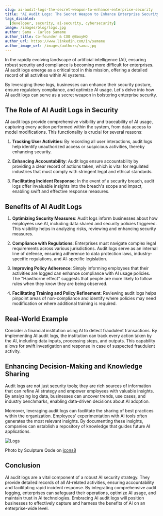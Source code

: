 ```yaml
---
slug: ai-audit-logs-the-secret-weapon-to-enhance-enterprise-security
title: "AI Audit Logs: The Secret Weapon to Enhance Enterprise Security"
tags_disabled:
  [developer, security, ai-security, cybersecurity]
image: /images/blog/logs.jpg
author: Sama - Carlos Samame
author_title: Co-founder & COO @BoxyHQ
author_url: https://www.linkedin.com/in/samame
author_image_url: /images/authors/sama.jpg
---
```


In the rapidly evolving landscape of artificial intelligence (AI), ensuring robust security and compliance is becoming more difficult for enterprises. AI audit logs emerge as a critical tool in this mission, offering a detailed record of all activities within AI systems.

By leveraging these logs, businesses can enhance their security posture, ensure regulatory compliance, and optimize AI usage. Let's delve into how AI audit logs can serve as a secret weapon in bolstering enterprise security.

## The Role of AI Audit Logs in Security

AI audit logs provide comprehensive visibility and traceability of AI usage, capturing every action performed within the system, from data access to model modifications. This functionality is crucial for several reasons:

  1. **Tracking User Activities**: By recording all user interactions, audit logs help identify unauthorized access or suspicious activities, thereby enhancing security.

  2. **Enhancing Accountability**: Audit logs ensure accountability by providing a clear record of actions taken, which is vital for regulated industries that must comply with stringent legal and ethical standards.

  3. **Facilitating Incident Response**: In the event of a security breach, audit logs offer invaluable insights into the breach's scope and impact, enabling swift and effective response measures.

## Benefits of AI Audit Logs

  1. **Optimizing Security Measures**: Audit logs inform businesses about how employees use AI, including data shared and security policies triggered. This visibility helps in analyzing risks, reviewing and enhancing security measures.

  2. **Compliance with Regulations**: Enterprises must navigate complex legal requirements across various jurisdictions. Audit logs serve as an internal line of defense, ensuring adherence to data protection laws, industry-specific regulations, and AI-specific legislation.

  3. **Improving Policy Adherence**: Simply informing employees that their activities are logged can enhance compliance with AI usage policies. The "Hawthorne effect" suggests that people are more likely to follow rules when they know they are being observed.

  4. **Facilitating Training and Policy Refinement**: Reviewing audit logs helps pinpoint areas of non-compliance and identify where policies may need modification or where additional training is required.

## Real-World Example

Consider a financial institution using AI to detect fraudulent transactions. By implementing AI audit logs, the institution can track every action taken by the AI, including data inputs, processing steps, and outputs. This capability allows for swift investigation and response in case of suspected fraudulent activity.

## Enhancing Decision-Making and Knowledge Sharing

Audit logs are not just security tools; they are rich sources of information that can refine AI strategy and empower employees with valuable insights. By analyzing log data, businesses can uncover trends, use cases, and industry benchmarks, enabling data-driven decisions about AI adoption.

Moreover, leveraging audit logs can facilitate the sharing of best practices within the organization. Employees' experimentation with AI tools often generates the most relevant insights. By documenting these insights, companies can establish a repository of knowledge that guides future AI applications.

![Logs](/images/blog/logs.jpg)

<div style={{fontSize: "10px", marginTop: "-10px", paddingBottom: "20px"}}>Photo by Sculpture Qode on <a href="https://icons8.com/photos/photo/nature--621d1d1d92a9c1000164eeeb
">icons8</a></div>

## Conclusion

AI audit logs are a vital component of a robust AI security strategy. They provide detailed records of all AI-related activities, ensuring accountability and facilitating rapid incident response. By integrating comprehensive audit logging, enterprises can safeguard their operations, optimize AI usage, and maintain trust in AI technologies. Embracing AI audit logs will position businesses to effectively capture and harness the benefits of AI on an enterprise-wide level.
